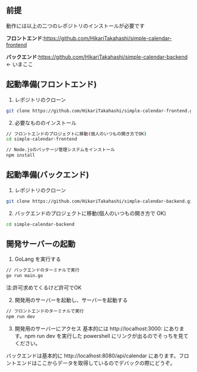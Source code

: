 ## 前提

動作には以上の二つのレポジトリのインストールが必要です

**フロントエンド**:https://github.com/HikariTakahashi/simple-calendar-frontend

**バックエンド**:https://github.com/HikariTakahashi/simple-calendar-backend ← いまここ

## 起動準備(フロントエンド)

1. レポジトリのクローン

```bash
git clone https://github.com/HikariTakahashi/simple-calendar-frontend.git
```

2. 必要なもののインストール

```bash
// フロントエンドのプロジェクトに移動(個人のいつもの開き方でOK)
cd simple-calendar-frontend

// Node.jsのパッケージ管理システムをインストール
npm install
```

## 起動準備(バックエンド)

1. レポジトリのクローン

```bash
git clone https://github.com/HikariTakahashi/simple-calendar-backend.git
```

2. バックエンドのプロジェクトに移動(個人のいつもの開き方で OK)

```bash
cd simple-calendar-backend
```

## 開発サーバーの起動

1. GoLang を実行する

```bash
// バックエンドのターミナルで実行
go run main.go
```
注:許可求めてくるけど許可でOK

2. 開発用のサーバーを起動し、サーバーを起動する

```bash
// フロントエンドのターミナルで実行
npm run dev
```

3. 開発用のサーバーにアクセス
   基本的には http://localhost:3000: にあります。npm run dev を実行した powershell にリンクが出るのでそっちを見てください。

バックエンドは基本的に http://localhost:8080/api/calendar にあります。フロントエンドはここからデータを取得しているのでデバックの際にどうぞ。

